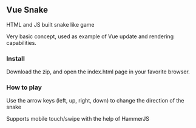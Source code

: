 ## Vue Snake
HTML and JS built snake like game

Very basic concept, used as example of Vue update and rendering capabilities.


### Install

Download the zip, and open the index.html page in your favorite browser.

### How to play

Use the arrow keys (left, up, right, down) to change the direction of the snake

Supports mobile touch/swipe with the help of HammerJS


